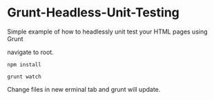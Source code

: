 # Grunt-Headless-Unit-Testing
Simple example of how to headlessly unit test your HTML pages using Grunt


navigate to root. 

`npm install` 


`grunt watch` 


Change files in new erminal tab and grunt will update.
